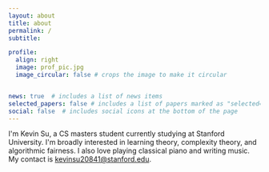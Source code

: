 ```yaml
---
layout: about
title: about
permalink: /
subtitle: 

profile:
  align: right
  image: prof_pic.jpg
  image_circular: false # crops the image to make it circular


news: true  # includes a list of news items
selected_papers: false # includes a list of papers marked as "selected={true}"
social: false  # includes social icons at the bottom of the page
---
```



I'm Kevin Su, a CS masters student currently studying at Stanford University. I'm broadly interested in learning theory, complexity theory, and algorithmic fairness. I also love playing classical piano and writing music. My contact is kevinsu20841@stanford.edu.
